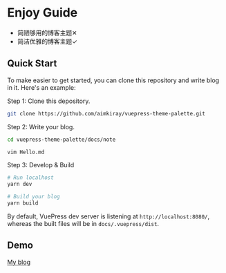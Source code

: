 # Enjoy Guide

- 简陋够用的博客主题✕
- 简洁优雅的博客主题✓


## Quick Start

To make easier to get started, you can clone this repository and write blog in it. Here's an example:

Step 1: Clone this depository.

```bash
git clone https://github.com/aimkiray/vuepress-theme-palette.git
```

Step 2: Write your blog.

```bash
cd vuepress-theme-palette/docs/note

vim Hello.md
```

Step 3: Develop & Build

```bash
# Run localhost
yarn dev

# Build your blog
yarn build
```

By default, VuePress dev server is listening at `http://localhost:8080/`, whereas the built files will be in `docs/.vuepress/dist`.

## Demo

[My blog](https://meowwoo.com)
